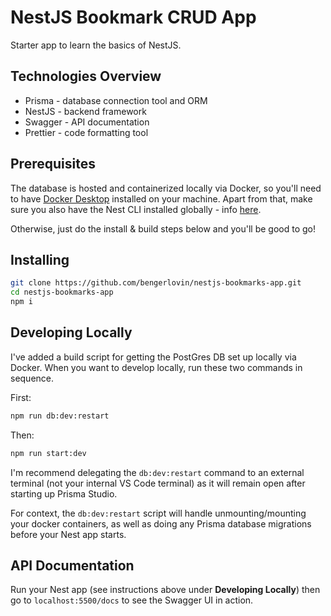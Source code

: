 # NestJS Bookmark CRUD App

Starter app to learn the basics of NestJS.

## Technologies Overview

- Prisma - database connection tool and ORM
- NestJS - backend framework
- Swagger - API documentation
- Prettier - code formatting tool

## Prerequisites

The database is hosted and containerized locally via Docker, so you'll need to have [Docker Desktop](<[https://link](https://www.docker.com/products/docker-desktop/)>) installed on your machine. Apart from that, make sure you also have the Nest CLI installed globally - info [here](https://docs.nestjs.com/cli/overview).

Otherwise, just do the install & build steps below and you'll be good to go!

## Installing

```bash
git clone https://github.com/bengerlovin/nestjs-bookmarks-app.git
cd nestjs-bookmarks-app
npm i
```

## Developing Locally

I've added a build script for getting the PostGres DB set up locally via Docker. When you want to develop locally, run these two commands in sequence.

First:

```bash
npm run db:dev:restart
```

Then:

```bash
npm run start:dev
```

I'm recommend delegating the `db:dev:restart` command to an external terminal (not your internal VS Code terminal) as it will remain open after starting up Prisma Studio.

For context, the `db:dev:restart` script will handle unmounting/mounting your docker containers, as well as doing any Prisma database migrations before your Nest app starts.

## API Documentation

Run your Nest app (see instructions above under **Developing Locally**) then go to `localhost:5500/docs` to see the Swagger UI in action.
